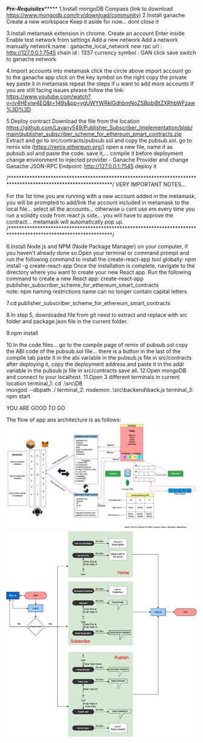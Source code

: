 
*********************************Pre-Requisites**************************************
1.Install mongoDB Compass (link to download https://www.mongodb.com/try/download/community)
2.Install ganache
	Create a new workspace
	Keep it aside for now... dont close it

3.Install metamask extension in chrome.
	Create an account
	Enter inside
	Enable test network from settings 
	Add a new network
	Add a network manually
	network name : ganache_local_network
	new rpc url : http://127.0.0.1:7545
	chain id : 1337
	currency symbol : GAN 
	click save
	switch to ganache network

4.Import accounts into metamask
	click the circle above
	import account
	go to the ganache app
	click on the key symbol on the right
	copy the private key
	paste it in metamask
      repeat the steps if u want to add more accounts
	If you are still facing issues please follow the link: https://www.youtube.com/watch?v=lv4HEyiw4EQ&t=149s&pp=ygUWYWRkIGdhbmNoZSBpbiBtZXRhbWFzaw%3D%3D

5.Deploy contract
	Download the file from the location 
	https://github.com/Lavany549/Publisher_Subscriber_Implementation/blob/main/publisher_subscriber_scheme_for_ethereum_smart_contracts.zip
	Extract and go to src/contracts/pubsub.sol and copy the pubsub.sol.
	go to remix site  (https://remix.ethereum.org/)
	open a new file, name it as pubsub.sol and  paste the code.
	save it,... compile it
	before deployment change environment to injected provider - Ganache Provider and change Ganache JSON-RPC Endpoint: http://127.0.0.1:7545
	deploy it

/***************************************************************************************************************/
VERY IMPORTANT NOTES...

For the 1st time you are running with a new account added in the metamask, you will be prompted to 
add/link the account included in metamask to the local file... select all the accounts... otherwise u cant use em
every time you run a solidity code from react js side... you will have to approve the contract... metamask will
automatically pop up.
/***************************************************************************************************************/

6.Install Node.js and NPM (Node Package Manager) on your computer, if you haven't already done so.Open your terminal or command prompt and run the following command to install the create-react-app tool globally:
	npm install -g create-react-app
Once the installation is complete, navigate to the directory where you want to create your new React app.
Run the following command to create a new React app:
	create-react-app publisher_subscriber_scheme_for_ethereum_smart_contracts	
	note: npm naming restrictions name can no longer contain capital letters
	
7.cd publisher_subscriber_scheme_for_ethereum_smart_contracts

8.In step 5, downloaded file from git  need to extract and  replace with src folder and package.json file in the current folder.

9.npm install

10.In the code files...
    go to the compile page of remix of pubsub.sol 
    copy the ABI code of the pubsub.sol file... there is a button in the last of the compile tab
    paste it in the abi variable in the pubsub.js file in src/contracts
    after deploying it, copy the deployment address and paste it in the addr variable in the pubsub.js file in src/contracts
    save all.
12.Open mongoDB and connect to your localhost.
11.Open 3 different terminals in current location
	terminal_1: cd .\src\DB\
		    mongod --dbpath ./
	terminal_2: nodemon .\src\backend\back.js
	terminal_3: npm start

YOU ARE GOOD TO GO

The flow of app ans architecture is as follows:
![Architecture](pub-sub_architecture.png)
![Flow](architecture.jpg)


